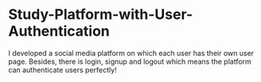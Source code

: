 # Study-Platform-with-User-Authentication
I developed a social media platform on which each user has their own user page. Besides, there is login, signup and logout which means the platform can authenticate users perfectly!
